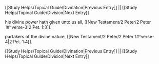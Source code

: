 [[Study Helps/Topical Guide/Divination|Previous Entry]]  ||  [[Study Helps/Topical Guide/Division|Next Entry]]

 his divine power hath given unto us all, [[New Testament/2 Peter/2 Peter 1#^verse-3|2 Pet. 1:3]].

 partakers of the divine nature, [[New Testament/2 Peter/2 Peter 1#^verse-4|2 Pet. 1:4]].

[[Study Helps/Topical Guide/Divination|Previous Entry]]  ||  [[Study Helps/Topical Guide/Division|Next Entry]]